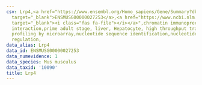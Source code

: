 ```yaml
---
csv: Lrp4,<a href="https://www.ensembl.org/Homo_sapiens/Gene/Summary?db=core;g=ENSMUSG00000027253"
  target="_blank">ENSMUSG00000027253</a>,<a href="https://www.ncbi.nlm.nih.gov/pubmed/23834426"
  target="_blank"><i class="fas fa-file"></i></a>",chromatin immunoprecipitation assay,direct
  interaction,prime adult stage, liver, Hepatocyte, high throughput transcription
  profiling by microarray,nucleotide sequence identification,nucleotide sequence identification,transcriptional
  regulation,
data_alias: Lrp4
data_id: ENSMUSG00000027253
data_numevidence: 1
data_species: Mus musculus
data_taxid: '10090'
title: Lrp4
---
```


